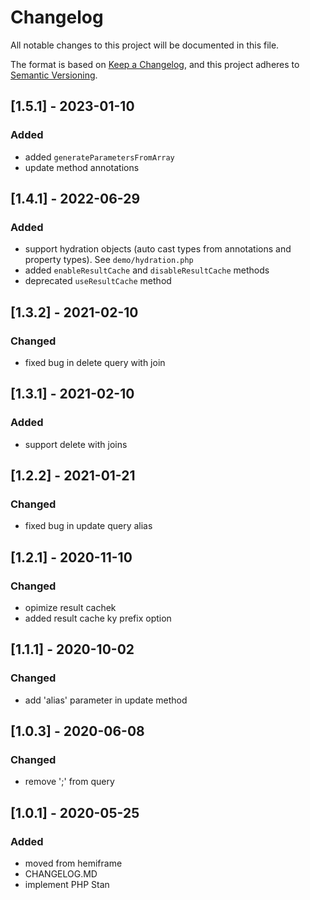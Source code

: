 # Changelog

All notable changes to this project will be documented in this file.

The format is based on [Keep a Changelog](https://keepachangelog.com/en/1.0.0/),
and this project adheres to [Semantic Versioning](https://semver.org/spec/v2.0.0.html).

## [1.5.1] - 2023-01-10

### Added

-   added `generateParametersFromArray`
-   update method annotations

## [1.4.1] - 2022-06-29

### Added

-   support hydration objects (auto cast types from annotations and property types). See `demo/hydration.php`
-   added `enableResultCache` and `disableResultCache` methods
-   deprecated `useResultCache` method

## [1.3.2] - 2021-02-10

### Changed

-   fixed bug in delete query with join

## [1.3.1] - 2021-02-10

### Added

-   support delete with joins

## [1.2.2] - 2021-01-21

### Changed

-   fixed bug in update query alias

## [1.2.1] - 2020-11-10

### Changed

-   opimize result cachek
-   added result cache ky prefix option

## [1.1.1] - 2020-10-02

### Changed

-   add 'alias' parameter in update method

## [1.0.3] - 2020-06-08

### Changed

-   remove ';' from query

## [1.0.1] - 2020-05-25

### Added

-   moved from hemiframe
-   CHANGELOG.MD
-   implement PHP Stan
